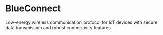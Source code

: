 # BlueConnect
Low-energy wireless communication protocol for IoT devices with secure data transmission and robust connectivity features
